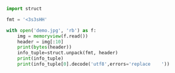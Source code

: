 
<BlogInfo title="2.读取图像的信息" author="白日梦想猿" pv=0 read_times=0 pre_cost_time=0分13秒 category="文本和字节序列" tag_list="['文本和字节序列']" create_time="2022.02.23 17:19:29" update_time="2022.02.23 18:34:23" />

```python
import struct

fmt = '<3s3sHH'

with open('demo.jpg', 'rb') as f:
    img = memoryview(f.read())
    header = img[:10]
    print(bytes(header))
    info_tuple=struct.unpack(fmt, header)
    print(info_tuple)
    print(info_tuple[0].decode('utf8',errors='replace    '))

```
